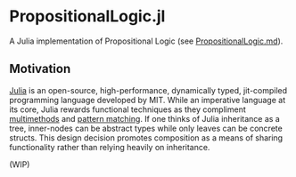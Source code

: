 # PropositionalLogic.jl

A Julia implementation of Propositional Logic (see [PropositionalLogic.md](https://github.com/aidanjbailey/PropositionalLogic.jl/blob/master/PropositionalLogic.md)).

## Motivation

[Julia](https://julialang.org/) is an open-source, high-performance, dynamically typed, jit-compiled programming language developed by MIT.
While an imperative language at its core, Julia rewards functional techniques as they compliment 
[multimethods](https://en.wikipedia.org/wiki/Multiple_dispatch) and [pattern matching](https://en.wikipedia.org/wiki/Pattern_matching).
If one thinks of Julia inheritance as a tree, inner-nodes can be abstract types while only leaves can be concrete structs.
This design decision promotes composition as a means of sharing functionality rather than relying heavily on inheritance.

(WIP)
